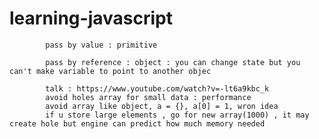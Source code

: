 # learning-javascript

            pass by value : primitive

            pass by reference : object : you can change state but you can't make variable to point to another objec

            talk : https://www.youtube.com/watch?v=-lt6a9kbc_k
            avoid holes array for small data : performance
            avoid array like object, a = {}, a[0] = 1, wron idea
            if u store large elements , go for new array(1000) , it may create hole but engine can predict how much memory needed
            
